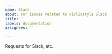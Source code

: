```yaml
---
name: Slack
about: For issues related to Vivliostyle Slack
title: ''
labels: documentation
assignees: ''

---
```


Requests for Slack, etc.
